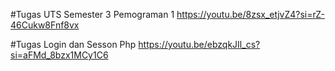 #Tugas UTS Semester 3 Pemograman 1
https://youtu.be/8zsx_etjvZ4?si=rZ-46Cukw8Fnf8vx

#Tugas Login dan Sesson Php
https://youtu.be/ebzqkJIl_cs?si=aFMd_8bzx1MCy1C6
